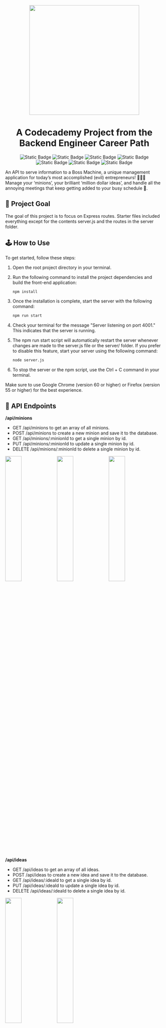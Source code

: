 <div align=center>

<img src="https://github.com/melissaveraherbst/boss-machine/assets/84316275/86742e26-be27-4534-a296-1cfecf7a0c84" width=350px />
  
# A Codecademy Project from the Backend Engineer Career Path

![Static Badge](https://img.shields.io/badge/HTML5-grey?style=flat-square&logo=html5)
![Static Badge](https://img.shields.io/badge/CSS3-grey?style=flat-square&logo=css3)
![Static Badge](https://img.shields.io/badge/JavaScript-grey?style=flat-square&logo=javascript)
![Static Badge](https://img.shields.io/badge/Node.js-grey?style=flat-square&logo=node.js)
![Static Badge](https://img.shields.io/badge/React-grey?style=flat-square&logo=react)
![Static Badge](https://img.shields.io/badge/Mocha-grey?style=flat-square&logo=mocha)
![Static Badge](https://img.shields.io/badge/Codecademy%20Project-grey?style=flat-square&logo=codecademy)
</div>

An API to serve information to a Boss Machine, a unique management application for today’s most accomplished (evil) entrepreneurs! 🦹🏼‍♀️  
Manage your ‘minions’, your brilliant ‘million dollar ideas’, and handle all the annoying meetings that keep getting added to your busy schedule 📅.

## 🎯 Project Goal

The goal of this project is to focus on Express routes. Starter files included everything except for the contents server.js and the routes in the server folder.

## 🕹️ How to Use

To get started, follow these steps:

1. Open the root project directory in your terminal.
2. Run the following command to install the project dependencies and build the front-end application:

    ```bash
    npm install
    ```

3. Once the installation is complete, start the server with the following command:

    ```bash
    npm run start
    ```

4. Check your terminal for the message "Server listening on port 4001." This indicates that the server is running.
5. The npm run start script will automatically restart the server whenever changes are made to the server.js file or the server/ folder. If you prefer to disable this feature, start your server using the following command:

    ```bash
    node server.js
    ```

6. To stop the server or the npm script, use the Ctrl + C command in your terminal.

Make sure to use Google Chrome (version 60 or higher) or Firefox (version 55 or higher) for the best experience.

## 🧩 API Endpoints

**/api/minions** 

* GET /api/minions to get an array of all minions.
* POST /api/minions to create a new minion and save it to the database.  
* GET /api/minions/:minionId to get a single minion by id.  
* PUT /api/minions/:minionId to update a single minion by id.  
* DELETE /api/minions/:minionId to delete a single minion by id.

<div>  
<img src="https://github.com/melissaveraherbst/boss-machine/assets/84316275/844f3e3f-0672-4a79-99c7-b18b102b86cf" alt="" width="32%"/>
<img src="https://github.com/melissaveraherbst/boss-machine/assets/84316275/1204ee3b-c834-464a-9c36-efdfdbc8d576" alt="" width="32%"/>  
<img src="https://github.com/melissaveraherbst/boss-machine/assets/84316275/3e18e7b5-ea6a-49d1-8d0c-b3cdbff0221f" alt="" width="32%"/>  
</div>  

<br>

**/api/ideas**

* GET /api/ideas to get an array of all ideas.  
* POST /api/ideas to create a new idea and save it to the database.  
* GET /api/ideas/:ideaId to get a single idea by id.  
* PUT /api/ideas/:ideaId to update a single idea by id.  
* DELETE /api/ideas/:ideaId to delete a single idea by id.

<div> 
<img src="https://github.com/melissaveraherbst/boss-machine/assets/84316275/d7f6195a-8037-4331-bcae-90e0e2a9da76" alt="" width="32%"/>
<img src="https://github.com/melissaveraherbst/boss-machine/assets/84316275/3cdcaed0-b0f7-4b26-a271-d14fef89acdb" alt="" width="32%"/>
</div>

<br>

**/api/meetings**

* GET /api/meetings to get an array of all meetings.
* POST /api/meetings to create a new meeting and save it to the database.
* DELETE /api/meetings to delete all meetings from the database.
<>
<img src="https://github.com/melissaveraherbst/boss-machine/assets/84316275/597425c8-6154-4ef3-a48e-fde791b4f022" alt="" width="32%"/>
</>

## 🧪 Testing

This project includes a testing suite that covers essential functionality and edge cases.

Follow these steps to run the tests:

1. Open the root project directory in your terminal.
2. Run the following command to install all necessary testing dependencies (perform this step only once):

    ```bash
    npm install
    ```

3. Execute the following command to run the tests:

    ```bash
    npm run test
    ```

4. The terminal will display a list of tests along with information on whether each test passed. If a test fails, additional specific output explaining the reason for the failure will be provided.
5. While the terminal is open, the tests will automatically re-run each time you save server files. To exit the testing loop, use Ctrl + C.
6. If you prefer to run the tests only once without the automatic re-run feature, you can do so and then exit the terminal.you can run the mocha command in the terminal from your project root directory.
